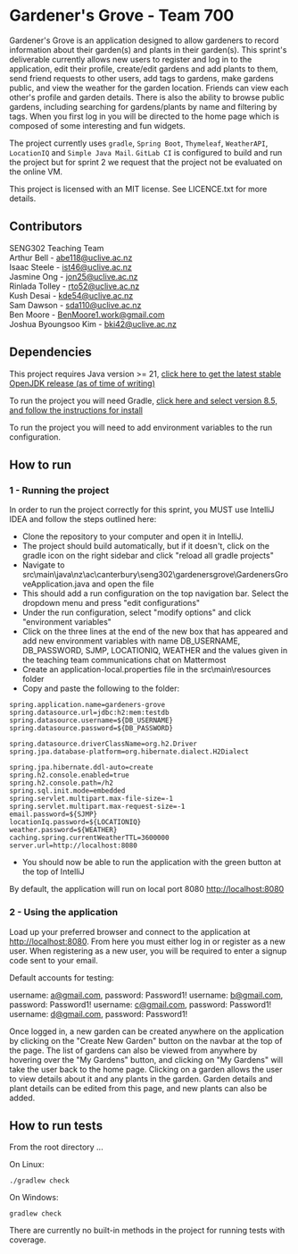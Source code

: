 # Gardener's Grove - Team 700

Gardener's Grove is an application designed to allow gardeners to record information about their garden(s) and plants 
in their garden(s). This sprint's deliverable currently allows new users to register and log in to the application, 
edit their profile, create/edit gardens and add plants to them, send friend requests to other users, 
add tags to gardens, make gardens public, and view the weather for the garden location. Friends can view each other's 
profile and garden details. There is also the ability to browse public gardens, including searching for gardens/plants by name and filtering by tags. When you first log in you will be directed to the home page which is composed of some interesting and fun widgets.

The project currently uses ```gradle```, ```Spring Boot```, ```Thymeleaf```, ```WeatherAPI```, ```LocationIQ``` and ```Simple Java Mail```.
```GitLab CI``` is configured to build and run the project but for sprint 2 we request that the project not be 
evaluated on the online VM.

This project is licensed with an MIT license. See LICENCE.txt for more details.

## Contributors
SENG302 Teaching Team\
Arthur Bell - abe118@uclive.ac.nz\
Isaac Steele - ist46@uclive.ac.nz\
Jasmine Ong - jon25@uclive.ac.nz\
Rinlada Tolley - rto52@uclive.ac.nz\
Kush Desai - kde54@uclive.ac.nz\
Sam Dawson - sda110@uclive.ac.nz\
Ben Moore - BenMoore1.work@gmail.com\
Joshua Byoungsoo Kim - bki42@uclive.ac.nz


## Dependencies
This project requires Java version >= 21, [click here to get the latest stable OpenJDK release (as of time of writing)](https://jdk.java.net/21/)

To run the project you will need Gradle, [click here and select version 8.5, and follow the instructions for install](https://gradle.org/releases/)

To run the project you will need to add environment variables to the run configuration.

## How to run
### 1 - Running the project

In order to run the project correctly for this sprint, you MUST use IntelliJ IDEA and follow the steps outlined here:

- Clone the repository to your computer and open it in IntelliJ.
- The project should build automatically, but if it doesn't, click on the gradle icon on the right sidebar and click "reload all gradle projects"
- Navigate to src\main\java\nz\ac\canterbury\seng302\gardenersgrove\GardenersGroveApplication.java and open the file
- This should add a run configuration on the top navigation bar. Select the dropdown menu and press "edit configurations"
- Under the run configuration, select "modify options" and click "environment variables"
- Click on the three lines at the end of the new box that has appeared and add new environment variables with name 
DB_USERNAME, DB_PASSWORD, SJMP, LOCATIONIQ, WEATHER and the values given in the teaching team communications chat on Mattermost
- Create an application-local.properties file in the src\main\resources folder
- Copy and paste the following to the folder:
```
spring.application.name=gardeners-grove
spring.datasource.url=jdbc:h2:mem:testdb
spring.datasource.username=${DB_USERNAME}
spring.datasource.password=${DB_PASSWORD}

spring.datasource.driverClassName=org.h2.Driver
spring.jpa.database-platform=org.hibernate.dialect.H2Dialect

spring.jpa.hibernate.ddl-auto=create
spring.h2.console.enabled=true
spring.h2.console.path=/h2
spring.sql.init.mode=embedded
spring.servlet.multipart.max-file-size=-1
spring.servlet.multipart.max-request-size=-1
email.password=${SJMP}
locationIq.password=${LOCATIONIQ}
weather.password=${WEATHER}
caching.spring.currentWeatherTTL=3600000
server.url=http://localhost:8080
```

- You should now be able to run the application with the green button at the top of IntelliJ

By default, the application will run on local port 8080 [http://localhost:8080](http://localhost:8080)

### 2 - Using the application
Load up your preferred browser and connect to the application at [http://localhost:8080](http://localhost:8080). From here you must either
log in or register as a new user. When registering as a new user, you will be required to enter a signup code sent to 
your email.

Default accounts for testing:

username: a@gmail.com, password: Password1!
username: b@gmail.com, password: Password1!
username: c@gmail.com, password: Password1!
username: d@gmail.com, password: Password1!

Once logged in, a new garden can be created anywhere on the application by clicking on the "Create New Garden" button 
on the navbar at the top of the page. The list of gardens can also be viewed from anywhere by hovering over the 
"My Gardens" button, and clicking on "My Gardens" will take the user back to the home page. Clicking on a garden 
allows the user to view details about it and any plants in the garden. Garden details and plant details can be edited 
from this page, and new plants can also be added.

## How to run tests
From the root directory ...

On Linux:
```
./gradlew check
```

On Windows:
```
gradlew check
```

There are currently no built-in methods in the project for running tests with coverage.